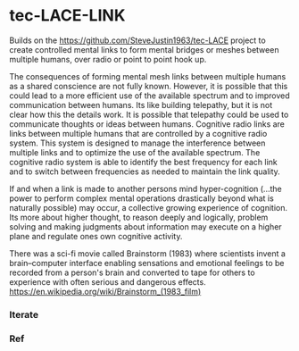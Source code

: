 # tec-LACE-LINK

Builds on the https://github.com/SteveJustin1963/tec-LACE project to create controlled mental links to form mental bridges or meshes between multiple humans, over radio or point to point hook up.

The consequences of forming mental mesh links between multiple humans as a shared conscience are not fully known. However, it is possible that this could lead to a more efficient use of the available spectrum and to improved communication between humans. Its like building telepathy, but it is not clear how this the details work. It is possible that telepathy could be used to communicate thoughts or ideas between humans. Cognitive radio links are links between multiple humans that are controlled by a cognitive radio system. This system is designed to manage the interference between multiple links and to optimize the use of the available spectrum. The cognitive radio system is able to identify the best frequency for each link and to switch between frequencies as needed to maintain the link quality.

If and when a link is made to another persons mind hyper-cognition (...the power to perform complex mental operations drastically beyond what is naturally possible) may occur, a collective growing experience of cognition. Its more about higher thought, to reason deeply and logically, problem solving and making judgments about information may execute on a higher plane and regulate ones own cognitive activity.

There was a sci-fi movie called Brainstorm (1983) where scientists invent a brain–computer interface enabling sensations and emotional feelings to be recorded from a person's brain and converted to tape for others to experience with often serious and dangerous effects. https://en.wikipedia.org/wiki/Brainstorm_(1983_film)


### Iterate

### Ref

